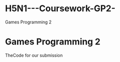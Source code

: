 H5N1---Coursework-GP2-
======================

Games Programming 2<h1>Games Programming 2</h1>

<p>TheCode for our submission</p>

<h2 id="Final Copy>SuperGame</h2>

<p>The Members of the group </p>
<p>Andrew Cassidy</p>
<p>Marc Clelland</p>
<p>Anthony Denovan</p>





